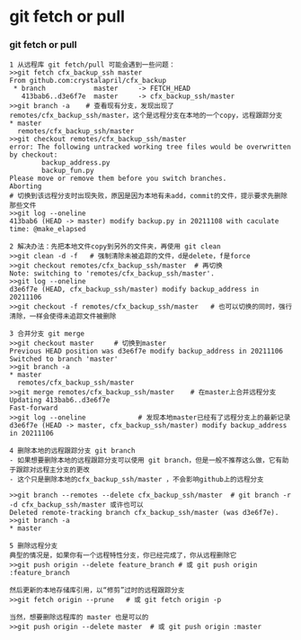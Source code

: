 # git fetch or pull

### git fetch or pull

    1 从远程库 git fetch/pull 可能会遇到一些问题：    
    >>git fetch cfx_backup_ssh master    
    From github.com:crystalapril/cfx_backup
     * branch            master     -> FETCH_HEAD
       413bab6..d3e6f7e  master     -> cfx_backup_ssh/master    
    >>git branch -a    # 查看现有分支，发现出现了remotes/cfx_backup_ssh/master，这个是远程分支在本地的一个copy，远程跟踪分支
    * master
      remotes/cfx_backup_ssh/master
    >>git checkout remotes/cfx_backup_ssh/master   
    error: The following untracked working tree files would be overwritten by checkout:
            backup_address.py
            backup_fun.py
    Please move or remove them before you switch branches.
    Aborting       
    # 切换到该远程分支时出现失败，原因是因为本地有未add，commit的文件，提示要求先删除那些文件
    >>git log --oneline
    413bab6 (HEAD -> master) modify backup.py in 20211108 with caculate time: @make_elapsed

    2 解决办法：先把本地文件copy到另外的文件夹，再使用 git clean
    >>git clean -d -f   # 强制清除未被追踪的文件，d是delete，f是force    
    >>git checkout remotes/cfx_backup_ssh/master  # 再切换    
    Note: switching to 'remotes/cfx_backup_ssh/master'.
    >>git log --oneline
    d3e6f7e (HEAD, cfx_backup_ssh/master) modify backup_address in 20211106 
    >>git checkout -f remotes/cfx_backup_ssh/master   # 也可以切换的同时，强行清除，一样会使得未追踪文件被删除

    3 合并分支 git merge
    >>git checkout master     # 切换到master
    Previous HEAD position was d3e6f7e modify backup_address in 20211106 
    Switched to branch 'master'
    >>git branch -a
    * master
      remotes/cfx_backup_ssh/master
    >>git merge remotes/cfx_backup_ssh/master    # 在master上合并远程分支
    Updating 413bab6..d3e6f7e
    Fast-forward
    >>git log --oneline             # 发现本地master已经有了远程分支上的最新记录
    d3e6f7e (HEAD -> master, cfx_backup_ssh/master) modify backup_address in 20211106

    4 删除本地的远程跟踪分支 git branch 
    - 如果想要删除本地的远程跟踪分支可以使用 git branch，但是一般不推荐这么做，它有助于跟踪对远程主分支的更改
    - 这个只是删除本地的cfx_backup_ssh/master ，不会影响github上的远程分支
    
    >>git branch --remotes --delete cfx_backup_ssh/master  # git branch -r -d cfx_backup_ssh/master 或许也可以
    Deleted remote-tracking branch cfx_backup_ssh/master (was d3e6f7e).    
    >>git branch -a
    * master
    
    5 删除远程分支
    典型的情况是，如果你有一个远程特性分支，你已经完成了，你从远程删除它
    >>git push origin --delete feature_branch # 或 git push origin :feature_branch
    
    然后更新的本地存储库引用，以“修剪”过时的远程跟踪分支
    >>git fetch origin --prune   # 或 git fetch origin -p    
        
    当然，想要删除远程库的 master 也是可以的
    >>git push origin --delete master  # 或 git push origin :master

    
    

